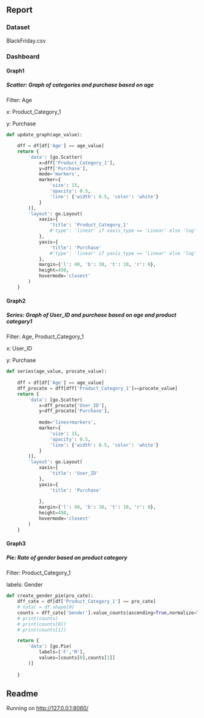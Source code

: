 ## Report

### Dataset

BlackFriday.csv

### Dashboard

#### Graph1

##### Scatter: Graph of categories and purchase based on age

Filter: Age

x: Product_Category_1

y: Purchase

```python
def update_graph(age_value):

    dff = df[df['Age'] == age_value]
    return {
        'data': [go.Scatter(
            x=dff['Product_Category_1'],
            y=dff['Purchase'],
            mode='markers',
            marker={
                'size': 15,
                'opacity': 0.5,
                'line': {'width': 0.5, 'color': 'white'}
            }
        )],
        'layout': go.Layout(
            xaxis={
                'title': 'Product_Category_1'
                #'type': 'linear' if xaxis_type == 'Linear' else 'log'
            },
            yaxis={
                'title': 'Purchase'
                #'type': 'linear' if yaxis_type == 'Linear' else 'log'
            },
            margin={'l': 40, 'b': 30, 't': 10, 'r': 0},
            height=450,
            hovermode='closest'
        )
    }

```

#### Graph2

##### Series: Graph of User_ID and purchase based on age and product category1

Filter: Age, Product_Category_1

x: User_ID

y: Purchase

```python
def series(age_value, procate_value):
                 
    dff = df[df['Age'] == age_value]
    dff_procate = dff[dff['Product_Category_1']==procate_value]
    return {
        'data': [go.Scatter(
            x=dff_procate['User_ID'],
            y=dff_procate['Purchase'],
      
            mode='lines+markers',
            marker={
                'size': 15,
                'opacity': 0.5,
                'line': {'width': 0.5, 'color': 'white'}
            }
        )],
        'layout': go.Layout(
            xaxis={
                'title': 'User_ID'
            },
            yaxis={
                'title': 'Purchase'
         
            },
            margin={'l': 40, 'b': 30, 't': 10, 'r': 0},
            height=450,
            hovermode='closest'
        )
    }
```

#### Graph3

##### Pie: Rate of gender based on product category

Filter: Product_Category_1

labels: Gender

```python
def create_gender_pie(pro_cate):
    dff_cate = df[df['Product_Category_1'] == pro_cate]
    # total = df.shape[0]
    counts = dff_cate['Gender'].value_counts(ascending=True,normalize=True).tolist()
    # print(counts)
    # print(counts[0])
    # print(counts[1])

    return {
        'data': [go.Pie(
            labels=['F','M'],
            values=[counts[0],counts[1]]
        )]
        
    }
```



## Readme

 Running on http://127.0.0.1:8060/